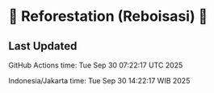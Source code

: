 
# 🌳 Reforestation (Reboisasi) 🌲

## Last Updated

GitHub Actions time: Tue Sep 30 07:22:17 UTC 2025

Indonesia/Jakarta time: Tue Sep 30 14:22:17 WIB 2025
